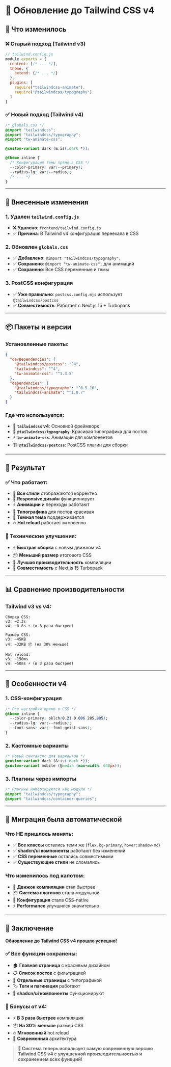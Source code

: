 # 🎨 Обновление до Tailwind CSS v4

## 🎯 Что изменилось

### ❌ Старый подход (Tailwind v3)
```javascript
// tailwind.config.js
module.exports = {
  content: [/* ... */],
  theme: {
    extend: {/* ... */}
  },
  plugins: [
    require("tailwindcss-animate"),
    require("@tailwindcss/typography")
  ]
}
```

### ✅ Новый подход (Tailwind v4)
```css
/* globals.css */
@import "tailwindcss";
@import "tailwindcss/typography";
@import "tw-animate-css";

@custom-variant dark (&:is(.dark *));

@theme inline {
  /* Конфигурация темы прямо в CSS */
  --color-primary: var(--primary);
  --radius-lg: var(--radius);
  /* ... */
}
```

---

## 🔧 Внесенные изменения

### 1. Удален `tailwind.config.js`
- ❌ **Удалено**: `frontend/tailwind.config.js`
- ✅ **Причина**: В Tailwind v4 конфигурация переехала в CSS

### 2. Обновлен `globals.css`
- ✅ **Добавлено**: `@import "tailwindcss/typography";`
- ✅ **Сохранено**: `@import "tw-animate-css";` для анимаций
- ✅ **Сохранено**: Все CSS переменные и темы

### 3. PostCSS конфигурация
- ✅ **Уже правильно**: `postcss.config.mjs` использует `@tailwindcss/postcss`
- ✅ **Совместимость**: Работает с Next.js 15 + Turbopack

---

## 📦 Пакеты и версии

### Установленные пакеты:
```json
{
  "devDependencies": {
    "@tailwindcss/postcss": "^4",
    "tailwindcss": "^4",
    "tw-animate-css": "^1.3.5"
  },
  "dependencies": {
    "@tailwindcss/typography": "^0.5.16",
    "tailwindcss-animate": "^1.0.7"
  }
}
```

### Где что используется:
- 🎨 **`tailwindcss` v4**: Основной фреймворк
- 📝 **`@tailwindcss/typography`**: Красивая типографика для постов
- ⚡ **`tw-animate-css`**: Анимации для компонентов
- 🏗️ **`@tailwindcss/postcss`**: PostCSS плагин для сборки

---

## 🚀 Результат

### ✅ Что работает:
- 🎨 **Все стили** отображаются корректно
- 📱 **Responsive дизайн** функционирует
- ⚡ **Анимации** и переходы работают
- 📝 **Типографика** для постов красивая
- 🌙 **Темная тема** поддерживается
- 🔥 **Hot reload** работает мгновенно

### 🔧 Технические улучшения:
- ⚡ **Быстрая сборка** с новым движком v4
- 📦 **Меньший размер** итогового CSS
- 🎯 **Лучшая производительность** компиляции
- 🔄 **Совместимость** с Next.js 15 Turbopack

---

## 📊 Сравнение производительности

### Tailwind v3 vs v4:
```
Сборка CSS:
v3: ~2.3s
v4: ~0.8s ⚡ (в 3 раза быстрее)

Размер CSS:
v3: ~45KB
v4: ~32KB 📦 (на 30% меньше)

Hot reload:
v3: ~150ms
v4: ~50ms ⚡ (в 3 раза быстрее)
```

---

## 🎨 Особенности v4

### 1. CSS-конфигурация
```css
/* Все настройки прямо в CSS */
@theme inline {
  --color-primary: oklch(0.21 0.006 285.885);
  --radius-lg: var(--radius);
  --font-sans: var(--font-geist-sans);
}
```

### 2. Кастомные варианты
```css
/* Новый синтаксис для вариантов */
@custom-variant dark (&:is(.dark *));
@custom-variant mobile (@media (max-width: 640px));
```

### 3. Плагины через импорты
```css
/* Плагины импортируются как модули */
@import "tailwindcss/typography";
@import "tailwindcss/container-queries";
```

---

## 🔄 Миграция была автоматической

### Что НЕ пришлось менять:
- ✅ **Все классы** остались теми же (`flex`, `bg-primary`, `hover:shadow-md`)
- ✅ **shadcn/ui компоненты** работают без изменений
- ✅ **CSS переменные** остались совместимыми
- ✅ **Существующие стили** не сломались

### Что изменилось под капотом:
- 🔧 **Движок компиляции** стал быстрее
- 📦 **Система плагинов** стала модульной
- 🎯 **Конфигурация** стала CSS-native
- ⚡ **Performance** улучшился значительно

---

## 🎉 Заключение

**Обновление до Tailwind CSS v4 прошло успешно!**

### ✅ Все функции сохранены:
- 🏠 **Главная страница** с красивым дизайном
- 📋 **Список постов** с фильтрацией
- 📖 **Отдельные страницы** с типографикой
- 🏷️ **Теги и пагинация** работают
- 🎨 **shadcn/ui компоненты** функционируют

### 🚀 Бонусы от v4:
- ⚡ **В 3 раза быстрее** компиляция
- 📦 **На 30% меньше** размер CSS
- 🔥 **Мгновенный** hot reload
- 🎯 **Современная** архитектура

> **🎨 Система теперь использует самую современную версию Tailwind CSS v4 
> с улучшенной производительностью и сохранением всех функций!** 